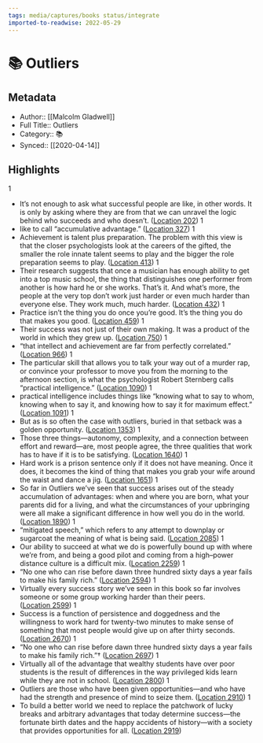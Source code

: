 ```yaml
---
tags: media/captures/books status/integrate
imported-to-readwise: 2022-05-29
---
```

# 📚 Outliers

## Metadata
- Author:: [[Malcolm Gladwell]]
- Full Title:: Outliers
- Category:: 📚
- Synced:: [[2020-04-14]]

## Highlights
1
- It’s not enough to ask what successful people are like, in other words. It is only by asking where they are from that we can unravel the logic behind who succeeds and who doesn’t. ([Location 202](https://readwise.io/to_kindle?action=open&asin=B001ANYDAO&location=202))
1
- like to call “accumulative advantage.” ([Location 327](https://readwise.io/to_kindle?action=open&asin=B001ANYDAO&location=327))
1
- Achievement is talent plus preparation. The problem with this view is that the closer psychologists look at the careers of the gifted, the smaller the role innate talent seems to play and the bigger the role preparation seems to play. ([Location 413](https://readwise.io/to_kindle?action=open&asin=B001ANYDAO&location=413))
1
- Their research suggests that once a musician has enough ability to get into a top music school, the thing that distinguishes one performer from another is how hard he or she works. That’s it. And what’s more, the people at the very top don’t work just harder or even much harder than everyone else. They work much, much harder. ([Location 432](https://readwise.io/to_kindle?action=open&asin=B001ANYDAO&location=432))
1
- Practice isn’t the thing you do once you’re good. It’s the thing you do that makes you good. ([Location 459](https://readwise.io/to_kindle?action=open&asin=B001ANYDAO&location=459))
1
- Their success was not just of their own making. It was a product of the world in which they grew up. ([Location 750](https://readwise.io/to_kindle?action=open&asin=B001ANYDAO&location=750))
1
- “that intellect and achievement are far from perfectly correlated.” ([Location 966](https://readwise.io/to_kindle?action=open&asin=B001ANYDAO&location=966))
1
- The particular skill that allows you to talk your way out of a murder rap, or convince your professor to move you from the morning to the afternoon section, is what the psychologist Robert Sternberg calls “practical intelligence.” ([Location 1090](https://readwise.io/to_kindle?action=open&asin=B001ANYDAO&location=1090))
1
- practical intelligence includes things like “knowing what to say to whom, knowing when to say it, and knowing how to say it for maximum effect.” ([Location 1091](https://readwise.io/to_kindle?action=open&asin=B001ANYDAO&location=1091))
1
- But as is so often the case with outliers, buried in that setback was a golden opportunity. ([Location 1353](https://readwise.io/to_kindle?action=open&asin=B001ANYDAO&location=1353))
1
- Those three things—autonomy, complexity, and a connection between effort and reward—are, most people agree, the three qualities that work has to have if it is to be satisfying. ([Location 1640](https://readwise.io/to_kindle?action=open&asin=B001ANYDAO&location=1640))
1
- Hard work is a prison sentence only if it does not have meaning. Once it does, it becomes the kind of thing that makes you grab your wife around the waist and dance a jig. ([Location 1651](https://readwise.io/to_kindle?action=open&asin=B001ANYDAO&location=1651))
1
- So far in Outliers we’ve seen that success arises out of the steady accumulation of advantages: when and where you are born, what your parents did for a living, and what the circumstances of your upbringing were all make a significant difference in how well you do in the world. ([Location 1890](https://readwise.io/to_kindle?action=open&asin=B001ANYDAO&location=1890))
1
- “mitigated speech,” which refers to any attempt to downplay or sugarcoat the meaning of what is being said. ([Location 2085](https://readwise.io/to_kindle?action=open&asin=B001ANYDAO&location=2085))
1
- Our ability to succeed at what we do is powerfully bound up with where we’re from, and being a good pilot and coming from a high–power distance culture is a difficult mix. ([Location 2259](https://readwise.io/to_kindle?action=open&asin=B001ANYDAO&location=2259))
1
- “No one who can rise before dawn three hundred sixty days a year fails to make his family rich.” ([Location 2594](https://readwise.io/to_kindle?action=open&asin=B001ANYDAO&location=2594))
1
- Virtually every success story we’ve seen in this book so far involves someone or some group working harder than their peers. ([Location 2599](https://readwise.io/to_kindle?action=open&asin=B001ANYDAO&location=2599))
1
- Success is a function of persistence and doggedness and the willingness to work hard for twenty-two minutes to make sense of something that most people would give up on after thirty seconds. ([Location 2670](https://readwise.io/to_kindle?action=open&asin=B001ANYDAO&location=2670))
1
- “No one who can rise before dawn three hundred sixty days a year fails to make his family rich.”† ([Location 2697](https://readwise.io/to_kindle?action=open&asin=B001ANYDAO&location=2697))
1
- Virtually all of the advantage that wealthy students have over poor students is the result of differences in the way privileged kids learn while they are not in school. ([Location 2800](https://readwise.io/to_kindle?action=open&asin=B001ANYDAO&location=2800))
1
- Outliers are those who have been given opportunities—and who have had the strength and presence of mind to seize them. ([Location 2910](https://readwise.io/to_kindle?action=open&asin=B001ANYDAO&location=2910))
1
- To build a better world we need to replace the patchwork of lucky breaks and arbitrary advantages that today determine success—the fortunate birth dates and the happy accidents of history—with a society that provides opportunities for all. ([Location 2919](https://readwise.io/to_kindle?action=open&asin=B001ANYDAO&location=2919))
